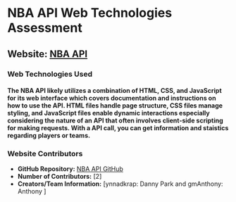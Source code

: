 # NBA API Web Technologies Assessment

## Website: [NBA API](https://www.balldontlie.io/)

### Web Technologies Used

#### The NBA API likely utilizes a combination of HTML, CSS, and JavaScript for its web interface which covers documentation and instructions on how to use the API. HTML files handle page structure, CSS files manage styling, and JavaScript files enable dynamic interactions especially considering the nature of an API that often involves client-side scripting for making requests. With a API call, you can get information and staistics regarding players or teams.

### Website Contributors

- **GitHub Repository:** [NBA API GitHub](https://github.com/ynnadkrap/balldontlie)
- **Number of Contributors:** [2]
- **Creators/Team Information:** [ynnadkrap: Danny Park and  gmAnthony: Anthony ]


